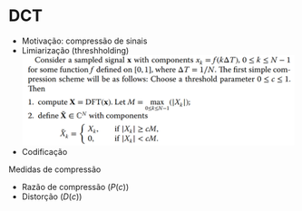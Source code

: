 # DCT

- Motivação: compressão de sinais
- Limiarização (threshholding)
  ![limiarização](image-4.png)
- Codificação

Medidas de compressão
- Razão de compressão ($P(c)$)
- Distorção ($D(c)$)